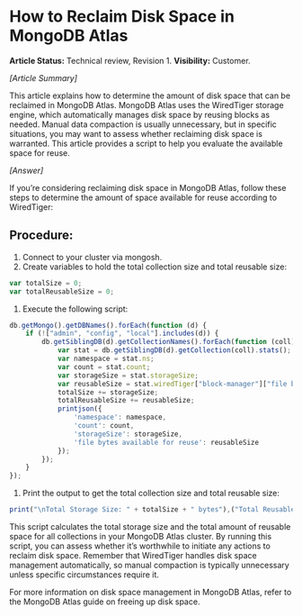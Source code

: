 # How to Reclaim Disk Space in MongoDB Atlas

**Article Status:** Technical review, Revision 1.
**Visibility:** Customer.

_[Article Summary]_

This article explains how to determine the amount of disk space that can be reclaimed in MongoDB Atlas. MongoDB Atlas uses the WiredTiger storage engine, which automatically manages disk space by reusing blocks as needed. Manual data compaction is usually unnecessary, but in specific situations, you may want to assess whether reclaiming disk space is warranted. This article provides a script to help you evaluate the available space for reuse.

_[Answer]_

If you’re considering reclaiming disk space in MongoDB Atlas, follow these steps to determine the amount of space available for reuse according to WiredTiger:

## Procedure:

1. Connect to your cluster via mongosh.
2. Create variables to hold the total collection size and total reusable size:
```js
var totalSize = 0;
var totalReusableSize = 0;
```
1. Execute the following script:
```js
db.getMongo().getDBNames().forEach(function (d) {
    if (!["admin", "config", "local"].includes(d)) {
        db.getSiblingDB(d).getCollectionNames().forEach(function (coll) {
            var stat = db.getSiblingDB(d).getCollection(coll).stats();
            var namespace = stat.ns;
            var count = stat.count;
            var storageSize = stat.storageSize;
            var reusableSize = stat.wiredTiger["block-manager"]["file bytes available for reuse"];
            totalSize += storageSize;
            totalReusableSize += reusableSize;
            printjson({
                'namespace': namespace,
                'count': count,
                'storageSize': storageSize,
                'file bytes available for reuse': reusableSize
            });
        });
    }
});
```
1. Print the output to get the total collection size and total reusable size:
```js
print("\nTotal Storage Size: " + totalSize + " bytes"),("Total Reusable Size: " + totalReusableSize + " bytes");
```
This script calculates the total storage size and the total amount of reusable space for all collections in your MongoDB Atlas cluster. By running this script, you can assess whether it’s worthwhile to initiate any actions to reclaim disk space. Remember that WiredTiger handles disk space management automatically, so manual compaction is typically unnecessary unless specific circumstances require it.

For more information on disk space management in MongoDB Atlas, refer to the MongoDB Atlas guide on freeing up disk space.
